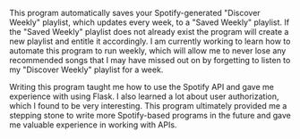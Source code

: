 This program automatically saves your Spotify-generated "Discover Weekly" playlist, which updates every week, to a "Saved Weekly" playlist. If the "Saved Weekly" playlist does not already exist
the program will create a new playlist and entitle it accordingly. I am currently working to learn how to automate this program to run weekly, which will allow me to never lose any recommended 
songs that I may have missed out on by forgetting to listen to my "Discover Weekly" playlist for a week.

Writing this program taught me how to use the Spotify API and gave me experience with using Flask. I also learned a lot about user authorization, which I found to be very interesting. This 
program ultimately provided me a stepping stone to write more Spotify-based programs in the future and gave me valuable experience in working with APIs. 
